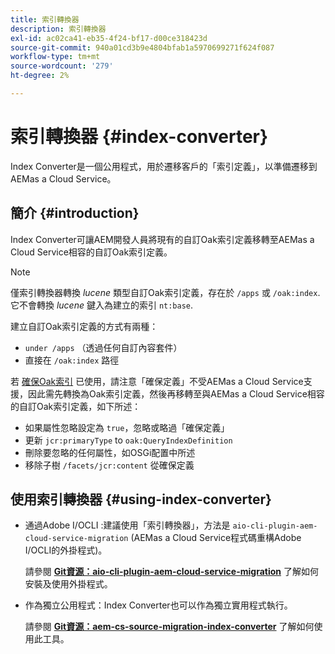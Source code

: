 ```yaml
---
title: 索引轉換器
description: 索引轉換器
exl-id: ac02ca41-eb35-4f24-bf17-d00ce318423d
source-git-commit: 940a01cd3b9e4804bfab1a5970699271f624f087
workflow-type: tm+mt
source-wordcount: '279'
ht-degree: 2%

---
```


# 索引轉換器 {#index-converter}

Index Converter是一個公用程式，用於遷移客戶的「索引定義」，以準備遷移到AEMas a Cloud Service。

## 簡介 {#introduction}

Index Converter可讓AEM開發人員將現有的自訂Oak索引定義移轉至AEMas a Cloud Service相容的自訂Oak索引定義。

>[!NOTE]
>僅索引轉換器轉換 *lucene* 類型自訂Oak索引定義，存在於 `/apps` 或 `/oak:index`. 它不會轉換 *lucene* 鍵入為建立的索引 `nt:base`.

建立自訂Oak索引定義的方式有兩種：

* `under /apps` （透過任何自訂內容套件）
* 直接在 `/oak:index` 路徑

若 [確保Oak索引](https://adobe-consulting-services.github.io/acs-aem-commons/features/ensure-oak-index/index.html) 已使用，請注意「確保定義」不受AEMas a Cloud Service支援，因此需先轉換為Oak索引定義，然後再移轉至與AEMas a Cloud Service相容的自訂Oak索引定義，如下所述：

* 如果屬性忽略設定為 `true`，忽略或略過「確保定義」
* 更新 `jcr:primaryType` to `oak:QueryIndexDefinition`
* 刪除要忽略的任何屬性，如OSGi配置中所述
* 移除子樹 `/facets/jcr:content` 從確保定義

## 使用索引轉換器 {#using-index-converter}

* 通過Adobe I/OCLI :建議使用「索引轉換器」，方法是 `aio-cli-plugin-aem-cloud-service-migration` (AEMas a Cloud Service程式碼重構Adobe I/OCLI的外掛程式)。

   請參閱 **[Git資源：aio-cli-plugin-aem-cloud-service-migration](https://github.com/adobe/aio-cli-plugin-aem-cloud-service-migration#introduction)** 了解如何安裝及使用外掛程式。

* 作為獨立公用程式：Index Converter也可以作為獨立實用程式執行。

   請參閱 **[Git資源：aem-cs-source-migration-index-converter](https://github.com/adobe/aem-cloud-service-source-migration/tree/master/packages/index-converter)** 了解如何使用此工具。

